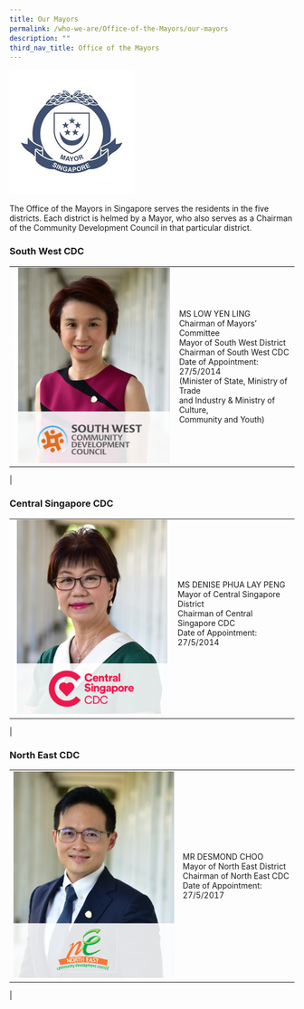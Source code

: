 ```yaml
---
title: Our Mayors
permalink: /who-we-are/Office-of-the-Mayors/our-mayors
description: ""
third_nav_title: Office of the Mayors
---
```

![Mayor Badge](/images/Mayors/mayor-badge-final-01-min.jpg)

The Office of the Mayors in Singapore serves the residents in the five districts. Each district is helmed by a Mayor, who also serves as a Chairman of the Community Development Council in that particular district.

### South West CDC

|  |  | 
| -------- | -------- | 
| ![Chairman Mayor Low Yen Ling](/images/Mayors/low_yen_ling2.png)        | MS LOW YEN LING <br> Chairman of Mayors’ Committee <br> Mayor of South West District <br> Chairman of South West CDC <br> Date of Appointment: 27/5/2014 <br> (Minister of State, Ministry of Trade <br>and Industry & Ministry of Culture, <br>Community and Youth)
|

### Central Singapore CDC

|  |  | 
| -------- | -------- | 
| ![Mayor Denise Phua](/images/Mayors/denise_phua2.png)        | MS DENISE PHUA LAY PENG <br> Mayor of Central Singapore District<br> Chairman of Central Singapore CDC <br> Date of Appointment: 27/5/2014 <br> <br>
|

### North East CDC
|  |  | 
| -------- | -------- | 
| ![Mayor Desmond Choo](/images/Mayors/desmond_choo2.png)        | MR DESMOND CHOO <br> Mayor of North East District<br> Chairman of North East CDC <br> Date of Appointment: 27/5/2017 <br> 
|